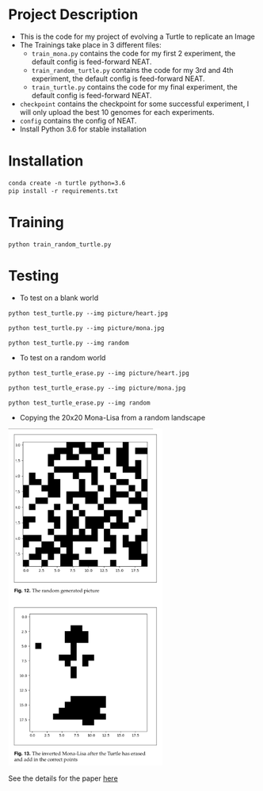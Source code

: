 # Project Description

* This is the code for my project of evolving a Turtle to replicate an Image
* The Trainings take place in 3 different files:
    * `train_mona.py` contains the code for my first 2 experiment, the default
      config is feed-forward NEAT.
    * `train_random_turtle.py` contains the code for my 3rd and 4th experiment,
      the default config is feed-forward NEAT.
    * `train_turtle.py` contains the code for my final experiment, the default
      config is feed-forward NEAT.
* `checkpoint` contains the checkpoint for some successful experiment, I will only
  upload the best 10 genomes for each experiments.
* `config` contains the config of NEAT.
* Install Python 3.6 for stable installation

# Installation
```
conda create -n turtle python=3.6
pip install -r requirements.txt
```

# Training
```
python train_random_turtle.py
```

# Testing
* To test on a blank world
```
python test_turtle.py --img picture/heart.jpg

```
```
python test_turtle.py --img picture/mona.jpg

```
```
python test_turtle.py --img random

```
* To test on a random world
```
python test_turtle_erase.py --img picture/heart.jpg

```
```
python test_turtle_erase.py --img picture/mona.jpg

```
```
python test_turtle_erase.py --img random

```

* Copying the 20x20 Mona-Lisa from a random landscape

![image1](paper/random.png)

See the details for the paper [here](paper/turtle_neat.pdf)


